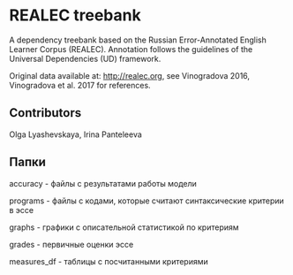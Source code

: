 # REALEC treebank
A dependency treebank based on the Russian Error-Annotated English Learner Corpus (REALEC). Annotation follows the guidelines of the Universal Dependencies (UD) framework.  

Original data available at: http://realec.org, see Vinogradova 2016, Vinogradova et al. 2017 for references.  

## Contributors
Olga Lyashevskaya, Irina Panteleeva

## Папки
accuracy - файлы с результатами работы модели

programs - файлы с кодами, которые считают синтаксические критерии в эссе

graphs - графики с описательной статистикой по критериям

grades - первичные оценки эссе

measures_df - таблицы с посчитанными критериями
